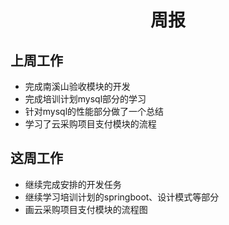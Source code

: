 # <center>周报<center/>

## 上周工作

- 完成南溪山验收模块的开发
- 完成培训计划mysql部分的学习
- 针对mysql的性能部分做了一个总结
- 学习了云采购项目支付模块的流程

## 这周工作

- 继续完成安排的开发任务
- 继续学习培训计划的springboot、设计模式等部分
- 画云采购项目支付模块的流程图